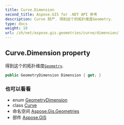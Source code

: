 ```yaml
---
title: Curve.Dimension
second_title: Aspose.GIS for .NET API 参考
description: Curve 财产. 得到这个的拓扑维度Geometry.
type: docs
weight: 10
url: /zh/net/aspose.gis.geometries/curve/dimension/
---
```

## Curve.Dimension property

得到这个的拓扑维度[`Geometry`](../../geometry/).

```csharp
public GeometryDimension Dimension { get; }
```

### 也可以看看

* enum [GeometryDimension](../../geometrydimension/)
* class [Curve](../)
* 命名空间 [Aspose.Gis.Geometries](../../curve/)
* 部件 [Aspose.GIS](../../../)


